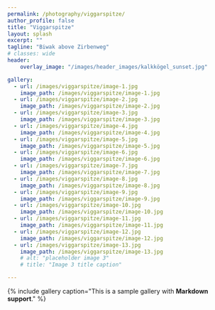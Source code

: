 ```yaml
---
permalink: /photography/viggarspitze/
author_profile: false
title: "Viggarspitze"
layout: splash
excerpt: ""
tagline: "Biwak above Zirbenweg"
# classes: wide
header: 
    overlay_image: "/images/header_images/kalkkögel_sunset.jpg"

gallery:
  - url: /images/viggarspitze/image-1.jpg
    image_path: /images/viggarspitze/image-1.jpg
  - url: /images/viggarspitze/image-2.jpg
    image_path: /images/viggarspitze/image-2.jpg
  - url: /images/viggarspitze/image-3.jpg
    image_path: /images/viggarspitze/image-3.jpg
  - url: /images/viggarspitze/image-4.jpg
    image_path: /images/viggarspitze/image-4.jpg
  - url: /images/viggarspitze/image-5.jpg
    image_path: /images/viggarspitze/image-5.jpg
  - url: /images/viggarspitze/image-6.jpg
    image_path: /images/viggarspitze/image-6.jpg
  - url: /images/viggarspitze/image-7.jpg
    image_path: /images/viggarspitze/image-7.jpg
  - url: /images/viggarspitze/image-8.jpg
    image_path: /images/viggarspitze/image-8.jpg
  - url: /images/viggarspitze/image-9.jpg
    image_path: /images/viggarspitze/image-9.jpg
  - url: /images/viggarspitze/image-10.jpg
    image_path: /images/viggarspitze/image-10.jpg
  - url: /images/viggarspitze/image-11.jpg
    image_path: /images/viggarspitze/image-11.jpg
  - url: /images/viggarspitze/image-12.jpg
    image_path: /images/viggarspitze/image-12.jpg
  - url: /images/viggarspitze/image-13.jpg
    image_path: /images/viggarspitze/image-13.jpg
    # alt: "placeholder image 3"
    # title: "Image 3 title caption"

---
```


{% include gallery caption="This is a sample gallery with **Markdown support**." %}